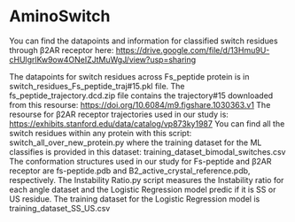 # AminoSwitch
You can find the datapoints and information for classified switch residues through β2AR receptor here: 
https://drive.google.com/file/d/13Hmu9U-cHUlgrlKw9ow4ONeIZJtMuWgJ/view?usp=sharing

The datapoints for switch residues across Fs_peptide protein is in switch_residues_Fs_peptide_traj#15.pkl file.
The fs_peptide_trajectory.dcd.zip file contains the trajectory#15 downloaded from this resourse: https://doi.org/10.6084/m9.figshare.1030363.v1
The resourse for β2AR receptor trajectories used in our study is: https://exhibits.stanford.edu/data/catalog/vp873ky1987
You can find all the switch residues within any protein with this script: switch_all_over_new_protein.py
where the training dataset for the ML classifies is provided in this dataset: training_dataset_bimodal_switches.csv
The conformation structures used in our study for Fs-peptide and β2AR receptor are fs-peptide.pdb and B2_active_crystal_reference.pdb, respectively.
The Instability Ratio.py script measures the Instability ratio for each angle dataset and the Logistic Regression model predic if it is SS or US residue.
The training dataset for the Logistic Regression model is training_dataset_SS_US.csv
